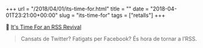 +++
url = "/2018/04/01/its-time-for.html"
title = ""
date = "2018-04-01T23:21:00+00:00"
slug = "its-time-for"
tags = ["retalls"]
+++

📎 [It's Time For an RSS Revival](https://www.wired.com/story/rss-readers-feedly-inoreader-old-reader/)

> Cansats de Twitter? Fatigats per Facebook? És hora de tornar a l’RSS.


